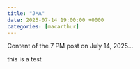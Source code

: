 ```yaml
---
title: "JMA"
date: 2025-07-14 19:00:00 +0000
categories: [macarthur]
---
```

Content of the 7 PM post on July 14, 2025...

this is a test
